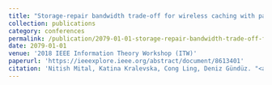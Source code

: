 ```yaml
---
title: "Storage-repair bandwidth trade-off for wireless caching with partial failure and broadcast repair"
collection: publications
category: conferences
permalink: /publication/2079-01-01-storage-repair-bandwidth-trade-off-for-wireless-caching-with-partial-failure-and-broadcast-repair
date: 2079-01-01
venue: '2018 IEEE Information Theory Workshop (ITW)'
paperurl: 'https://ieeexplore.ieee.org/abstract/document/8613401'
citation: 'Nitish Mital, Katina Kralevska, Cong Ling, Deniz Gündüz. "<a href="https://ieeexplore.ieee.org/abstract/document/8613401">Storage-repair bandwidth trade-off for wireless caching with partial failure and broadcast repair</a>", <i>2018 IEEE Information Theory Workshop (ITW)</i>, pp. 1--5, Jan. 2079.'
---
```

